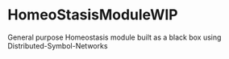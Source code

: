 # HomeoStasisModuleWIP
General purpose Homeostasis module built as a black box using Distributed-Symbol-Networks

